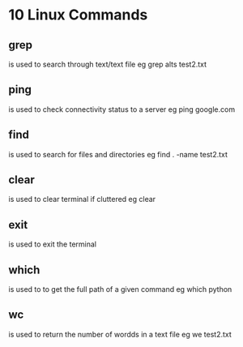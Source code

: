 # 10  Linux Commands  

## grep 
is used to search through text/text file
eg grep alts test2.txt


## ping
is used to check connectivity status to a server
eg ping google.com

## find
is  used to search for files and directories
eg find . -name test2.txt

## clear
is used to clear terminal if cluttered
eg clear

## exit
is used to exit the terminal

## which
is used to to get the full path of a given command
eg which python 

## wc
is used to return the number of wordds in a text file
eg we test2.txt